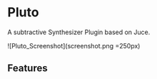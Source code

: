 # Pluto

A subtractive Synthesizer Plugin based on Juce.

![Pluto_Screenshot](screenshot.png =250px)

## Features

